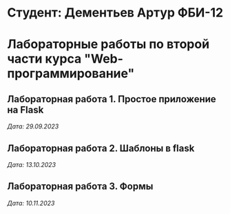 # Студент: Дементьев Артур ФБИ-12

# Лабораторные работы по второй части курса "Web-программирование"

## Лабораторная работа 1. Простое приложение на Flask

*Дата: 29.09.2023*

## Лабораторная работа 2. Шаблоны в flask

*Дата: 13.10.2023*

## Лабораторная работа 3. Формы

*Дата: 10.11.2023*
